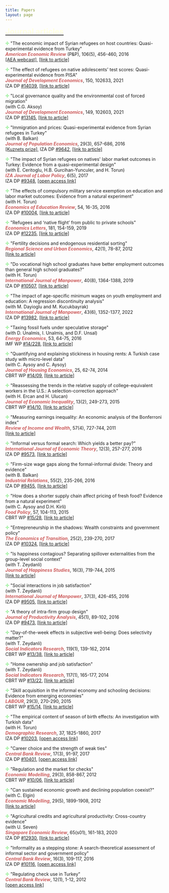```yaml
---
title: Papers
layout: page
---
```


<p><font size="+2"><b><u><font color="LightYellow">Journal articles</font></u></b></font></p>

<p><b><font color="LightGreen">&#10018;</font></b> "The economic impact of Syrian refugees on host countries: Quasi-experimental evidence from Turkey"
<br><i><b><font color="IndianRed">American Economic Review</font></b></i> (P&P), 106(5), 456-460, 2016
<br><a href="https://www.aeaweb.org/webcasts/2016/refugees">[AEA webcast]</a>, <a href="https://www.aeaweb.org/articles?id=10.1257/aer.p20161065">[link to article]</a>

<p><b><font color="LightGreen">&#10018;</font></b> "The effect of refugees on native adolescents' test scores: Quasi-experimental evidence from PISA"
<br><i><b><font color="IndianRed">Journal of Development Economics</font></b></i>, 150, 102633, 2021
<br>IZA DP <a href="https://docs.iza.org/dp14039.pdf">#14039</a>, <a href="https://www.sciencedirect.com/science/article/abs/pii/S0304387821000122">[link to article]</a>

<p><b><font color="LightGreen">&#10018;</font></b> "Local governance quality and the environmental cost of forced migration"
<br>(with C.G. Aksoy)
<br><i><b><font color="IndianRed">Journal of Development Economics</font></b></i>, 149, 102603, 2021
<br>IZA DP <a href="https://docs.iza.org/dp13145.pdf">#13145</a>, <a href="https://www.sciencedirect.com/science/article/abs/pii/S0304387820301784">[link to article]</a>

<p><b><font color="LightGreen">&#10018;</font></b> "Immigration and prices: Quasi-experimental evidence from Syrian refugees in Turkey"
<br>(with B. Balkan)
<br><i><b><font color="IndianRed">Journal of Population Economics</font></b></i>, 29(3), 657-686, 2016
<br><a href="https://link.springer.com/article/10.1007/s00148-016-0615-y">[Kuznets prize]</a>, IZA DP <a href="https://docs.iza.org/dp9642.pdf">#9642</a>, <a href="https://link.springer.com/article/10.1007/s00148-016-0583-2">[link to article]</a>

<p><b><font color="LightGreen">&#10018;</font></b> "The impact of Syrian refugees on natives' labor market outcomes in Turkey: Evidence from a quasi-experimental design"
<br>(with E. Ceritoglu, H.B. Gurcihan-Yunculer, and H. Torun)
<br><i><b><font color="IndianRed">IZA Journal of Labor Policy</font></b></i>, 6(5), 2017
<br>IZA DP <a href="https://docs.iza.org/dp9348.pdf">#9348</a>, <a href="https://link.springer.com/article/10.1007/s00148-016-0615-y">[open access link]</a>

<p><b><font color="LightGreen">&#10018;</font></b> "The effects of compulsory military service exemption on education and labor market outcomes: Evidence from a natural experiment"
<br>(with H. Torun)
<br><i><b><font color="IndianRed">Economics of Education Review</font></b></i>, 54, 16-35, 2016
<br>IZA DP <a href="https://docs.iza.org/dp10004.pdf">#10004</a>, <a href="https://www.sciencedirect.com/science/article/abs/pii/S0272775716303326">[link to article]</a>

<p><b><font color="LightGreen">&#10018;</font></b> "Refugees and ‘native flight’ from public to private schools"
<br><i><b><font color="IndianRed">Economics Letters</font></b></i>, 181, 154-159, 2019
<br>IZA DP <a href="https://docs.iza.org/dp12235.pdf">#12235</a>, <a href="https://www.sciencedirect.com/science/article/abs/pii/S0165176519301892">[link to article]</a>
    
<p><b><font color="LightGreen">&#10018;</font></b> "Fertility decisions and endogenous residential sorting"
<br><i><b><font color="IndianRed">Regional Science and Urban Economics</font></b></i>, 42(1), 78-87, 2012
<br><a href="https://www.sciencedirect.com/science/article/abs/pii/S0166046211000767">[link to article]</a>
    
<p><b><font color="LightGreen">&#10018;</font></b> "Do vocational high school graduates have better employment outcomes than general high school graduates?"
<br>(with H. Torun)
<br><i><b><font color="IndianRed">International Journal of Manpower</font></b></i>, 40(8), 1364-1388, 2019
<br>IZA DP <a href="https://docs.iza.org/dp10507.pdf">#10507</a>, <a href="https://www.emerald.com/insight/content/doi/10.1108/IJM-11-2017-0314/full/html">[link to article]</a>

<p><b><font color="LightGreen">&#10018;</font></b> "The impact of age-specific minimum wages on youth employment and education: A regression discontinuity analysis"
<br>(with M. Dayioglu and M. Kucukbayrak)
<br><i><b><font color="IndianRed">International Journal of Manpower</font></b></i>, 43(6), 1352-1377, 2022
<br>IZA DP <a href="https://docs.iza.org/dp13982.pdf">#13982</a>, <a href="https://www.emerald.com/insight/content/doi/10.1108/IJM-02-2021-0079/full/html">[link to article]</a>

<p><b><font color="LightGreen">&#10018;</font></b> "Taxing fossil fuels under speculative storage"
<br>(with D. Unalmis, I. Unalmis, and D.F. Unsal)
<br><i><b><font color="IndianRed">Energy Economics</font></b></i>, 53, 64-75, 2016
<br>IMF WP <a href="https://www.imf.org/external/pubs/ft/wp/2014/wp14228.pdf">#14/228</a>, <a href="https://www.sciencedirect.com/science/article/pii/S014098831400334X">[link to article]</a>

<p><b><font color="LightGreen">&#10018;</font></b> "Quantifying and explaining stickiness in housing rents: A Turkish case study with micro-level data"
<br>(with C. Aysoy and C. Aysoy)
<br><i><b><font color="IndianRed">Journal of Housing Economics</font></b></i>, 25, 62-74, 2014
<br>CBRT WP <a href="https://www.tcmb.gov.tr/wps/wcm/connect/EN/TCMB+EN/Main+Menu/Publications/Research/Working+Paperss/2014/14-09">#14/09</a>, <a href="https://www.sciencedirect.com/science/article/abs/pii/S1051137714000187">[link to article]</a>

<p><b><font color="LightGreen">&#10018;</font></b> "Reassessing the trends in the relative supply of college-equivalent workers in the U.S.: A selection-correction approach"
<br>(with H. Ercan and H. Ulucan)
<br><i><b><font color="IndianRed">Journal of Economic Inequality</font></b></i>, 13(2), 249-273, 2015
<br>CBRT WP <a href="https://www.tcmb.gov.tr/wps/wcm/connect/EN/TCMB+EN/Main+Menu/Publications/Research/Working+Paperss/2014/14-10">#14/10</a>, <a href="https://link.springer.com/article/10.1007/s10888-014-9278-7">[link to article]</a>

<p><b><font color="LightGreen">&#10018;</font></b> "Measuring earnings inequality: An economic analysis of the Bonferroni index"
<br><i><b><font color="IndianRed">Review of Income and Wealth</font></b></i>, 57(4), 727-744, 2011
<br><a href="https://onlinelibrary.wiley.com/doi/abs/10.1111/j.1475-4991.2011.00445.x">[link to article]</a>
    
<p><b><font color="LightGreen">&#10018;</font></b> "Informal versus formal search: Which yields a better pay?"
<br><i><b><font color="IndianRed">International Journal of Economic Theory</font></b></i>, 12(3), 257-277, 2016
<br>IZA DP <a href="https://docs.iza.org/dp9573.pdf">#9573</a>, <a href="https://onlinelibrary.wiley.com/doi/10.1111/ijet.12093">[link to article]</a>
    
<p><b><font color="LightGreen">&#10018;</font></b> "Firm-size wage gaps along the formal-informal divide: Theory and evidence"
<br>(with B. Balkan)
<br><i><b><font color="IndianRed">Industrial Relations</font></b></i>, 55(2), 235-266, 2016
<br>IZA DP <a href="https://docs.iza.org/dp9455.pdf">#9455</a>, <a href="https://onlinelibrary.wiley.com/doi/abs/10.1111/irel.12135">[link to article]</a>
    
<p><b><font color="LightGreen">&#10018;</font></b> "How does a shorter supply chain affect pricing of fresh food? Evidence from a natural experiment"
<br>(with C. Aysoy and D.H. Kirli)
<br><i><b><font color="IndianRed">Food Policy</font></b></i>, 57, 104-113, 2015
<br>CBRT WP <a href="https://www.tcmb.gov.tr/wps/wcm/connect/EN/TCMB+EN/Main+Menu/Publications/Research/Working+Paperss/2015/15-28">#15/28</a>, <a href="https://www.sciencedirect.com/science/article/abs/pii/S0306919215001190">[link to article]</a>
    
<p><b><font color="LightGreen">&#10018;</font></b> "Entrepreneurship in the shadows: Wealth constraints and government policy"
<br><i><b><font color="IndianRed">The Economics of Transition</font></b></i>, 25(2), 239-270, 2017
<br>IZA DP <a href="https://docs.iza.org/dp10324.pdf">#10324</a>, <a href="https://onlinelibrary.wiley.com/doi/abs/10.1111/ecot.12117">[link to article]</a>
    
<p><b><font color="LightGreen">&#10018;</font></b> "Is happiness contagious? Separating spillover externalities from the group-level social context"
<br>(with T. Zeydanli)
<br><i><b><font color="IndianRed">Journal of Happiness Studies</font></b></i>, 16(3), 719-744, 2015
<br><a href="https://link.springer.com/article/10.1007/s10902-014-9531-6">[link to article]</a>
    
<p><b><font color="LightGreen">&#10018;</font></b> "Social interactions in job satisfaction"
<br>(with T. Zeydanli)
<br><i><b><font color="IndianRed">International Journal of Manpower</font></b></i>, 37(3), 426-455, 2016
<br>IZA DP <a href="https://docs.iza.org/dp9505.pdf">#9505</a>, <a href="https://www.emerald.com/insight/content/doi/10.1108/IJM-04-2014-0095/full/html">[link to article]</a>
    
<p><b><font color="LightGreen">&#10018;</font></b> "A theory of intra-firm group design"
<br><i><b><font color="IndianRed">Journal of Productivity Analysis</font></b></i>, 45(1), 89-102, 2016
<br>IZA DP <a href="https://docs.iza.org/dp9473.pdf">#9473</a>, <a href="https://link.springer.com/article/10.1007/s11123-015-0452-0">[link to article]</a>
    
<p><b><font color="LightGreen">&#10018;</font></b> "Day-of-the-week effects in subjective well-being: Does selectivity matter?"
<br>(with T. Zeydanli)
<br><i><b><font color="IndianRed">Social Indicators Research</font></b></i>, 119(1), 139-162, 2014
<br>CBRT WP <a href="https://www.tcmb.gov.tr/wps/wcm/connect/EN/TCMB+EN/Main+Menu/Publications/Research/Working+Paperss/2013/13-38">#13/38</a>, <a href="https://link.springer.com/article/10.1007/s11205-013-0477-6">[link to article]</a>
    
<p><b><font color="LightGreen">&#10018;</font></b> "Home ownership and job satisfaction"
<br>(with T. Zeydanli)
<br><i><b><font color="IndianRed">Social Indicators Research</font></b></i>, 117(1), 165-177, 2014
<br>CBRT WP <a href="https://www.tcmb.gov.tr/wps/wcm/connect/EN/TCMB+EN/Main+Menu/Publications/Research/Working+Paperss/2013/13-22">#13/22</a>, <a href="https://link.springer.com/article/10.1007/s11205-013-0338-3">[link to article]</a>

<p><b><font color="LightGreen">&#10018;</font></b> "Skill acquisition in the informal economy and schooling decisions: Evidence from emerging economies"
<br><i><b><font color="IndianRed">LABOUR</font></b></i>, 29(3), 270-290, 2015
<br>CBRT WP <a href="https://www.tcmb.gov.tr/wps/wcm/connect/EN/TCMB+EN/Main+Menu/Publications/Research/Working+Paperss/2015/15-14">#15/14</a>, <a href="https://onlinelibrary.wiley.com/doi/abs/10.1111/labr.12059">[link to article]</a>
    
<p><b><font color="LightGreen">&#10018;</font></b> "The empirical content of season of birth effects: An investigation with Turkish data"
<br>(with H. Torun)
<br><i><b><font color="IndianRed">Demographic Research</font></b></i>, 37, 1825-1860, 2017
<br>IZA DP <a href="https://docs.iza.org/dp10203.pdf">#10203</a>, <a href="https://www.demographic-research.org/volumes/vol37/57/">[open access link]</a>
    
<p><b><font color="LightGreen">&#10018;</font></b> "Career choice and the strength of weak ties"
<br><i><b><font color="IndianRed">Central Bank Review</font></b></i>, 17(3), 91-97, 2017
<br>IZA DP <a href="https://docs.iza.org/dp10401.pdf">#10401</a>, <a href="https://www.sciencedirect.com/science/article/pii/S1303070117300495">[open access link]</a>
    
<p><b><font color="LightGreen">&#10018;</font></b> "Regulation and the market for checks"
<br><i><b><font color="IndianRed">Economic Modelling</font></b></i>, 29(3), 858-867, 2012
<br>CBRT WP <a href="https://www.tcmb.gov.tr/wps/wcm/connect/EN/TCMB+EN/Main+Menu/Publications/Research/Working+Paperss/2010/10-06">#10/06</a>, <a href="https://www.sciencedirect.com/science/article/abs/pii/S0264999311002501">[link to article]</a>
    
<p><b><font color="LightGreen">&#10018;</font></b> "Can sustained economic growth and declining population coexist?"
<br>(with C. Elgin)
<br><i><b><font color="IndianRed">Economic Modelling</font></b></i>, 29(5), 1899-1908, 2012
<br><a href="https://www.sciencedirect.com/science/article/abs/pii/S0264999312001770">[link to article]</a>
    
<p><b><font color="LightGreen">&#10018;</font></b> "Agricultural credits and agricultural productivity: Cross-country evidence"
<br>(with U. Seven)
<br><i><b><font color="IndianRed">Singapore Economic Review</font></b></i>, 65(s01), 161-183, 2020
<br>IZA DP <a href="https://docs.iza.org/dp12930.pdf">#12930</a>, <a href="https://www.worldscientific.com/doi/10.1142/S0217590820440014">[link to article]</a>
    
<p><b><font color="LightGreen">&#10018;</font></b> "Informality as a stepping stone: A search-theoretical assessment of informal sector and government policy"
<br><i><b><font color="IndianRed">Central Bank Review</font></b></i>, 16(3), 109-117, 2016
<br>IZA DP <a href="https://docs.iza.org/dp10116.pdf">#10116</a>, <a href="https://www.sciencedirect.com/science/article/pii/S1303070116300300">[open access link]</a>

<p><b><font color="LightGreen">&#10018;</font></b> "Regulating check use in Turkey"
<br><i><b><font color="IndianRed">Central Bank Review</font></b></i>, 12(1), 1-12, 2012
<br><a href="https://www.tcmb.gov.tr/wps/wcm/connect/b99c43b0-d6fa-4046-b44c-21704179b7d9/jan12-1.pdf?MOD=AJPERES&CACHEID=ROOTWORKSPACE-b99c43b0-d6fa-4046-b44c-21704179b7d9-m3fB6Xj">[open access link]</a>
